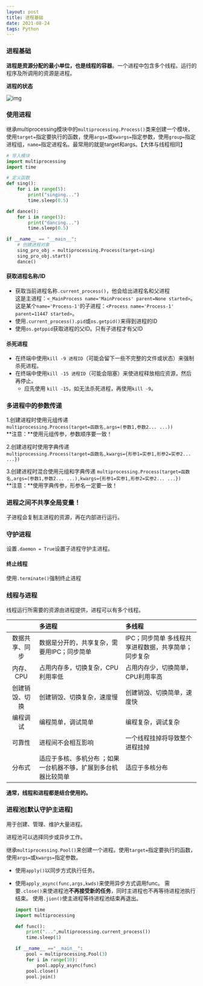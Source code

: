 ```yaml
---
layout: post
title: 进程基础
date: 2021-08-24
tags: Python
---
```


### 进程基础
**进程是资源分配的最小单位，也是线程的容器**。一个进程中包含多个线程。运行的程序及所调用的资源是进程。

**进程的状态**

![img](https://sirmegamu.github.io/images/posts/2021-08-24/01.png)

### 使用进程

继承multiprocessing模块中的`multiprocessing.Process()`类来创建一个模块，使用`target=`指定要执行的函数，使用`args=`或`kwargs=`指定参数，使用`group=`指定进程组，`name=`指定进程名。最常用的就是target和args。【大体与线程相同】

~~~python
# 导入模块
import multiprocessing
import time

# 定义函数
def sing():
    for i in range(5):
        print("singing...")
        time.sleep(0.5)

def dance():
    for i in range(5):
        print("dancing...")
        time.sleep(0.5)

if __name__ == "__main__":
    # 创建进程对象
    sing_pro_obj = multiprocessing.Process(target=sing)
    sing_pro_obj.start()
    dance()
~~~
#### 获取进程名称/ID

- 获取当前进程名称`.current_process()`，他会给出进程名和父进程  
  这是主进程：`<_MainProcess name='MainProcess' parent=None started>`。  
  这是某个`name='Process-1'`的子进程：`<Process name='Process-1' parent=11447 started>`。
- 使用`.current_process().pid`或`os.getpid()`来得到进程的ID  
- 使用`os.getppid`获取进程的父ID。只有子进程才有父ID

#### 杀死进程

- 在终端中使用`kill -9 进程ID`（可能会留下一些不完整的文件或状态）来强制杀死进程。
- 在终端中使用`kill -15 进程ID`（可能会阻塞）来使进程释放相应资源，然后再停止。
  - 应先使用 `kill -15`，如无法杀死进程，再使用`kill -9`。


### 多进程中的参数传递

1.创建进程时使用元组传递  
`multiprocessing.Process(target=函数名,args=(参数1,参数2... ...))`  
**注意：**使用元组传参，参数顺序要一致！

2.创建进程时使用字典传递  
`multiprocessing.Process(target=函数名,kwargs={形参1=实参1,形参2=实参2... ...})`

3.创建进程时混合使用元组和字典传递
`multiprocessing.Process(target=函数名,args=(参数1,参数2... ...),kwargs={形参1=实参1,形参2=实参2... ...})`  
**注意：**使用字典传参，形参名一定要一致！

### 进程之间不共享全局变量！
子进程会复制主进程的资源，再在内部进行运行。

### 守护进程
设置`.daemon = True`设置子进程守护主进程。

#### 终止线程
使用`.terminate()`强制终止进程

### 线程与进程

线程运行所需要的资源由进程提供，进程可以有多个线程。

|                | 多进程                                                       | 多线程                                                  |
| :------------: | :----------------------------------------------------------- | :------------------------------------------------------ |
| 数据共享、同步 | 数据是分开的，共享复杂，需要用IPC；同步简单                  | IPC；同步简单	多线程共享进程数据，共享简单；同步复杂 |
|   内存、CPU    | 占用内存多，切换复杂，CPU利用率低                            | 占用内存少，切换简单，CPU利用率高                       |
| 创建销毁、切换 | 创建销毁、切换复杂，速度慢                                   | 创建销毁、切换简单，速度快                              |
|    编程调试    | 编程简单，调试简单                                           | 编程复杂，调试复杂                                      |
|     可靠性     | 进程间不会相互影响                                           | 一个线程挂掉将导致整个进程挂掉                          |
|     分布式     | 适应于多核、多机分布 ；如果一台机器不够，扩展到多台机器比较简单 | 适应于多核分布                                          |

**通常，线程和进程都是结合使用的。**

### 进程池[默认守护主进程]

用于创建、管理、维护大量进程。

进程池可以选择同步或异步工作。

继承`multiprocessing.Pool()`来创建一个进程。使用`target=`指定要执行的函数，使用`args=`或`kwargs=`指定参数。

- 使用`apply()`以同步方式执行任务。

- 使用`apply_async(func,args,kwds)`来使用异步方式调用func。
  需要`.close()`来使进程池**不再接受新的任务**，同时主进程也不再等待进程池执行结束。
  使用`.jion()`使主进程等待进程池结束再退出。

  ~~~python
  import time
  import multiprocessing
  
  def func():
      print("...",multiprocessing.current_process())
      time.sleep(1)
  
  if __name__ =="__main__":
      pool = multiprocessing.Pool(3)
      for i in range(10):
          pool.apply_async(func)
      pool.close()
      pool.join()
  ~~~

